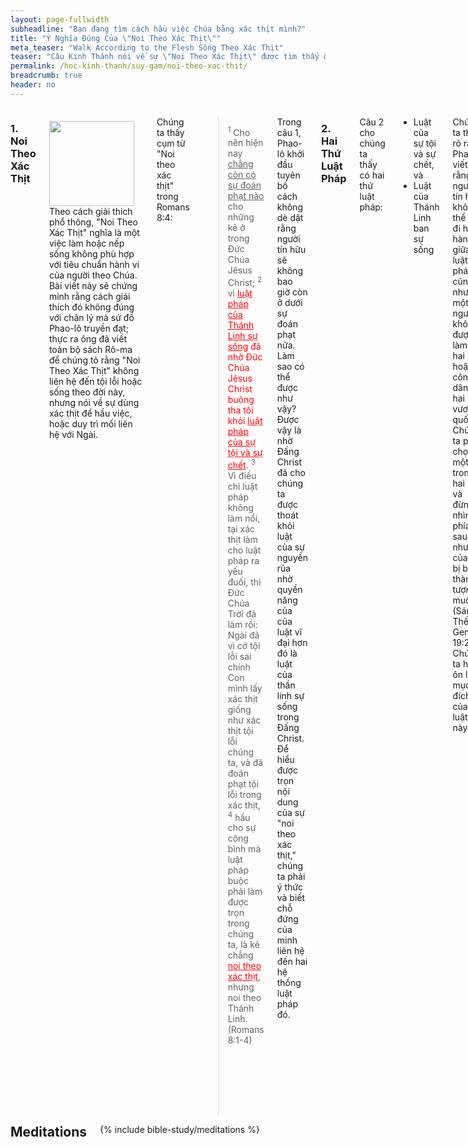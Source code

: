 ```yaml
---
layout: page-fullwidth
subheadline: "Bạn đang tìm cách hầu việc Chúa bằng xác thịt mình?"
title: "Ý Nghĩa Đúng Của \"Noi Theo Xác Thịt\""
meta_teaser: "Walk According to the Flesh Sống Theo Xác Thịt"
teaser: "Câu Kinh Thánh nói về sự \"Noi Theo Xác Thịt\" được tìm thấy ở hầu như ngay giữa sách Rô-ma. Đây chắc không phải chỉ là một sự ngẫu nhiên mà câu Kinh thánh này được thấy ở đây. Hầu như tất cả các sách giải kinh đều không thấy ý nghĩa đúng của nó."
permalink: /hoc-kinh-thanh/suy-gam/noi-theo-xac-thit/
breadcrumb: true
header: no
---
```

<!--more-->
<div class="row">
<div class="medium-8 columns" markdown="1">

### 1. Noi Theo Xác Thịt

<div>
<p>
<img alt src="{{ site.baseurl }}/images/walking.jpg" style="border: 0px none; margin: 7px 15px 0px 0px; max-width: 100%; height: 136px; padding: 0px; float: left;">
Theo cách giải thich phổ thông, "Noi Theo Xác Thịt" nghĩa là một việc làm hoặc nếp sống không phù hợp với tiêu chuẩn hành vi của người theo Chúa. Bài viết này sẽ chứng minh rằng cách giải thích đó không đúng với chân lý mà sứ đồ Phao-lô truyền đạt; thực ra ông đã viết toàn bộ sách Rô-ma để chúng tỏ rằng "Noi Theo Xác Thịt" không liên hệ đến tội lỗi hoặc sống theo đời này, nhưng nói về sự dùng xác thịt để hầu việc, hoặc duy trì mối liên hệ với Ngài.
</p>
</div>

Chúng ta thấy cụm từ "Noi theo xác thịt" trong Romans 8:4:

>  <sup>1</sup> Cho nên hiện nay <u>chẳng còn có sự đoán phạt nào</u> cho những kẻ ở trong Ðức Chúa Jêsus Christ; <sup>2</sup> vì <span style="color: #ff0000;"><u>luật pháp của Thánh Linh sự sống</u> đã nhờ Ðức Chúa Jêsus Christ buông tha tôi khỏi <u>luật pháp của sự tội và sự chết</u></span>. <sup>3</sup> Vì điều chi luật pháp không làm nổi, tại xác thịt làm cho luật pháp ra yếu đuối, thì Ðức Chúa Trời đã làm rồi: Ngài đã vì cớ tội lỗi sai chính Con mình lấy xác thịt giống như xác thịt tội lỗi chúng ta, và đã đoán phạt tội lỗi trong xác thịt, <sup>4</sup> hầu cho sự công bình mà luật pháp buộc phải làm được trọn trong chúng ta, là kẻ chẳng <span style="color: #ff0000;"><u>noi theo xác thịt</u></span>, nhưng noi theo Thánh Linh. (Romans 8:1-4)

Trong câu 1, Phao-lô khởi đầu tuyên bố cách không dè dặt rằng người tín hữu sẽ không bao giờ còn ở dưới sự đoán phạt nữa. Làm sao có thể được như vậy? Được vậy là nhờ Đấng Christ đã cho chúng ta được thoát khỏi luật của sự nguyền rủa nhờ quyền năng của của luật vĩ đại hơn đó là luật của thần linh sự sống trong Đấng Christ. Để hiểu được trọn nội dung của sự "noi theo xác thịt," chúng ta phải ý thức và biết chỗ đứng của minh liên hệ đến hai hệ thống luật pháp đó.

### 2. Hai Thứ Luật Pháp

Câu 2 cho chúng ta thấy có hai thứ luật pháp:

- Luật của sự tội và sự chết, và
- Luật của Thánh Linh ban sự sống

Chúng ta thấy rõ ràng Phao-lô viết rằng người tín hữu không thể nào đi hai hàng giữa hai luật pháp, cũng như một người không được làm tôi hai chủ, hoặc công dân của hai vương quốc. Chúng ta phải chọn một trong hai luật, và đừng nhìn về phía sau kẻo như vợ của Lót bị biến thành tượng muối (Sáng Thế Ký, Genesis 19:26). Chúng ta hãy ôn lại mục đích của hai luật này.

#### a. The Law of Sin and Death

Trước kia khi còn bước đi trong bóng tối, chúng ta là những tội nhân bị nguyền rủa dưới luật của sự tội và sự chết&mdash;các điều răn và điều lệ. <u>luật này cai quản xác thịt của chúng ta</u>; trừng phạt khi chúng ta phạm tội. Luật của sự tội và sự chết có hiệu lực dưới Giao Ước Cũ, Cựu Ước, giữa Đức Chúa Trời và loài người.

##### i. Hệ Thống Dâng Của Tế Lễ Thời Cựu Ước

Vì loài người không thể ngừng phạm tội, Đức Chúa Trời ban cho một <u>giải pháp tạm</u> qua hệ thống dâng của tế lễ và các phương pháp tẩy rửa khác để thỏa các sự đòi hỏi của luật pháp: "Linh hồn nào phạm tội, nó phải chết" (Ezekiel 18:20). Của lễ chết thay cách tạm thời cho người có tội.

Nhưng những của lễ này có đủ để đem đến sự công bình cho loài người trước mặt Đức Chúa Trời? Không, bởi vì chúng chỉ là hình bóng của Của Lễ thực khi Đấng Christ đến. Chúng chỉ tẩy rửa tạm thời xác thịt hư nát và cứ phải lập đi lập lại, còn huyết của Đấng Christ thì đạt được sự tẩy rửa đời đời cho lương tâm được sạch khỏi mặc cảm tội lỗi.

>  <sup>13</sup> Vì nếu huyết của dê đực cùng tro bò cái tơ mà người ta rưới trên kẻ ô uế còn làm sạch được phần xác thịt họ và nên thánh thay, <sup>14</sup> huống chi huyết của Ðấng Christ, là Ðấng nhờ Ðức Thánh Linh đời đời, dâng chính mình không tì tích cho Ðức Chúa Trời, thì sẽ làm sạch lương tâm anh em khỏi công việc chết, đặng hầu việc Ðức Chúa Trời hằng sống, là dường nào! (Hebrews 9:13-14)

Trái với sự tin tưởng của nhiều người, luật pháp không đem người ta lại gân Chúa hơn, vì mục đích chính của nó là cho loài người thấy họ sa ngã đến mức độ nào, lý do tại sao họ bị xa cách Đức Chúa Trời:

> Vì <u>chẳng có một người nào</u> bởi việc làm theo luật pháp mà sẽ được xưng công bình trước mặt Ngài, vì luật pháp cho người ta biết tội lỗi. (Romans 3:20)

##### b. Hệ Thống Dâng Của Lễ Ngày Nay

Mặc dầu đúng ra Thập Tự Giá của Đấng Christ phải vượt trổi hơn hệ thống dâng của tế lễ của thời Cựu Ước, người tín hữu của Tân Ước, vì thiếu sự hiểu biết, vẫn tiếp tục tuân theo hệ thống yếu kém này trong nhiều hình thái khác nhau.

Tín hữu Ga-la-ti với sự cuồng tín về phép cắt bì đến nỗi sứ đồ Phao-lô đã phải cảnh cáo họ với ngôn từ  nặng nề nhất. Hệ thống này dù đã được Đức Chúa Trời ban cho, nhưng đã bị chính Ngài phế bỏ qua sự đến của Đấng Christ.

<p class="blockquote"><sup>2</sup>Tôi là Phao-lô nói với anh em rằng, nếu anh em chịu làm phép cắt bì, thì Ðấng Christ không bổ ích chi cho anh em hết.  <sup>3</sup>Tôi lại rao cho mọi người chịu cắt bì rằng, họ buộc phải vâng giữ trọn cả luật pháp.  <sup>4</sup>Anh em thảy đều muốn cậy luật pháp cho được xưng công bình, thì đã <u>lìa khỏi Ðấng Christ, mất ân điển rồi</u>.<cite>(Galatians 5:2-4)</cite></p>

The Colossians with myriad rules and regulations that they used to make themselves more spiritual. They commit the same fatal errors as many well meaning Christians do today. They should heed Paul's warning that any attempt to use any means, other than the simple faith in the Cross of Christ, to draw near to God deserves "anathema." To the Colossians Paul also wrote:

<p class="blockquote"><sup>20</sup>If you have died with Christ to the elemental spirits of the world, why do you submit to them as though you lived in the world? <sup>21</sup>“Do not handle! Do not taste! Do not touch!” <sup>22</sup>These are all destined to perish with use, founded as they are on human commands and teachings. <sup>23</sup>Even though they have the <u>appearance of wisdom</u> with their <u>self-imposed worship and false humility</u> achieved by an unsparing treatment of the body – <u>a wisdom with no true value</u> – they in reality result in fleshly indulgence. <cite>(Colossians 2:20-23)</cite></p>

What about us, Christians of the 21<sup>st</sup> century? <b>Confessions?</b>&mdash;lip service at best because no one can ever confess all their sins&mdash;because according to James 2:10, missing one sin is the same thing as missing all. A show of <b>remorse?</b> <b>Money</b> in the offering plate? Physical <b>punishments?</b> <b>Fasting?</b> <b>Deprivation</b> of senses? <b>Sacrifices of praise?</b>&mdash;King David may have said it but he is not God; because only Jesus can be the worthy sacrifice in the sight of God. These are all pseudo sacrifices nonetheless; and they compete with the Cross of Christ.

While the provisions in the Old Covenant were provided by God as a temporary solution for sins, the self-prescribed methods New Covenant Christians invented are but products of the flesh, invented by men. Remember "strange fire" offered to God in the Old Testament which provoked such God's wrath? Anything that attempts to circumvent God's provision is met with divine wrath (Leviticus 10:1). The story of Uzzah in 2 Samuel 6:6 and Ananias and Sapphira in Acts 5:1-11. Uzzah thought God needed a hand, while Ananias and Sapphira wanted to earn God's favor (or perhaps man?) instead of faith in Christ. Had they not given any of their proceed, they would not have sinned against God, but their sin was much more grievious because they did not give from faith (Romans 14:23).

Man-made sacrifice is an abomination in the sight of God because He demands nothing less than the Perfect Sacrifice.

And what about the system under the Old Covenant that God had ordained? Even God had planned that it had to become obsolete as we read in Hebrews 8:13:

> By calling this covenant "new," he has made the first one obsolete; and what is obsolete and outdated will soon disappear. <cite>Hebrews 8:13</cite>

This leads us to a new law, one that can give life.

#### b. The Law of the Spirit of Life

Despite the fact that the apostle Paul wrote extensive to hopefully open the eyes of the church to this new law, all they see is still the law of the Old Covenant which Paul calls the <u>law of sin and death</u>. The new law that came with the New Covenant forces people to make a matter-of-life-or-death choice: either you live under the new law or the old one, not both. In Romans 7, Paul gave an analogy of a woman who must die to the old husband before she can remarry. Christ died to give us this death so we may be released from the law of sin and death in order to be joined to Him. To try to have a relationship with both is to commit spiritual adultery.

The old law requires absolute obedience to a set of rules and statutes with temporary relief in the event of inevitable failures. What does the new law require? It also requires absolute obedience but no longer of rules and regulations, but of faith or trust in the finished work of Christ. What does this entail? This faith in Christ can be expressed this way:

<p class="blockquote">There is no good work I do that can make me right with God, and neither there is any bad deed that I do that can take away this right standing with Him. I must trust that Jesus had paid it all&mdash;past, present, and future.</p>

Does any Christian dare to embrace this belief? Or are you afraid that there is something so powerful that can take away the total forgiveness of sin by the Cross of Christ? Something that can make Christ's death an unfinished business?

This new law requires only one thing: your faith. Because faith is the only thing God accepts&mdash;<em>"The just shall live by faith"</em> <cite>(Romans 1:17, Galatians 3:11, Hebrews 10:38)</cite>. And faith is the only "works" that God accepts. And the only works that believers can do.

> <sup>28</sup>Therefore they said to Him, "What shall we do, so that we may work the works of God?" <sup>29</sup>Jesus answered and said to them, "<u>This is the <strong>work</strong> of God, that you <strong>believe</strong> in Him whom He has sent</u>." <cite>(John 6:28-29)</cite>

Therefore the work of the New Covenant Christian is not works that come from flesh, but it is the work of believing. If God assigns him a task, like leading the people out of Egypt, or go preach to the people of Nineveh, the task is not work, but a job that God has called him to do. It does not get him into heaven, and neither can he refuse it because who can resist the God who send? God sent Moses and Jonah and off they went. God will not accept any works other than the work of believing, because the only work that counts is the cross of Christ, everything else from sinful man is but filthy rags (Isaiah 64:6).

### 3. Walk According to the Spirit

So we have seen a study in contrast between the two kinds of law:

- An Old Covenant based law, which Paul calls the law of sin and death, that governs our flesh, that deals with things we do or do not do, and punish us upon failures.
- A New Covenant based law  that requires only one thing: faith. No more. No less. Any addition to it is forbidden. In other words, trusting in no one else but Christ.

It should have become rather clear that no part of the flesh is involved in walking according to the Spirit. The question then is how can one express the command to walk according to the Spirit? No, you cannot express it in any way except to keep believing. Paul exhorts us to keep fixing our eyes on Christ, the beginning and the completion of your faith (Hebrews 12:2). The Hebrews in the desert must fix their eyes on the bronze snake (Numbers 21:9; John 3:14). Peter to fix his eyes on Jesus when he walked on the raging waves (Matthew 14:29-30).

That is how we walk according to the Spirit.

### 4. Conclusion

Let's consider this passage where Nicodemus came to see Jesus one evening:

> <sup>1</sup>Now there was a man of the Pharisees, named Nicodemus, a ruler of the Jews; <sup>2</sup>this man came to Jesus by night and said to Him, "Rabbi, we know that You have come from God as a teacher; for no one can do these signs that You do unless God is with him." <sup>3</sup>Jesus answered and said to him, "Truly, truly, I say to you, unless one is <u>born again</u> he cannot see the kingdom of God." (John 3:1-3)

Without waiting for Nicodemus to come up with a real question, Jesus gave an answer which must have taken him by surprise. Nicodemus must have come to Jesus that evening with the same question asked by his contemporaries in John 6:28, “What must we <u>DO</u> to accomplish the deeds God requires?” To these Jesus' answer was simply: <u>FAITH</u>, <u>to believe</u> in the One God has sent. It's faith, not works. It's believing, not doing.

Nicodemus approaches relationship with God the same way Christians do today. We always immediately think of what we should "do" from the standpoint of the flesh. What Jesus said amounts to "Don't even try. There is nothing you do that can help get you in the kingdom of God. You don't need physical prowess, but spiritual rebirth." Then Jesus gave the reason why: "What is born of the flesh is flesh, and what is born of the Spirit is spirit <cite>(John 3:6)</cite>". Therefore you should no longer evaluate your standing before God based on the products of your flesh, be they good or bad deeds.

I've often heard conflicting exhortation to prove my faith with some works, and then an exact opposing exhortation to not rely on my own strength. What? What am I supposed to do? Dammed if I do, damned if I don't. All these conflicting teachings lead to a very frustrating Christian experience. Imagine this frustrated Christian, loaded with guilt, trying to share their faith with others. It's easy for the person being evangelized to spot inconsistencies in testimonies they heard. They needed rest for their weary soul, they sensed laborious struggle to get right with God. They needed relief for their sin sicked souls, they sensed much guilt in the countenance of the disciples. They needed to be loved, they couldn't sense if from the one who's supposed to know personally the love of God.

This is because the Christian in question is walking according to the flesh. They try to use their works to prove their worthiness. They still live under the law that Christ should have already set them free from. They still worry about many what-if's. Their relationship with God is hung by a thin thread. One more sin and God will let them go. In theory they have received Christ as their Savior, in reality they have no assurance of their salvation. The flesh is still the determining factor in their salvation.

On the contrary, walking according to the Spirit is simply this: rest in the fact that Christ had paid it all on the Cross. This rest is the work that is pleasing to God, and is the only work accepted by God.

> Thus we must make every effort to enter that <u>rest</u>, so that no one may fall by following the same pattern of <u>disobedience</u>. <cite>Hebrews 4:11</cite>

... where the true obedience is to trust in nothing else but the cross of Christ, and this rest we can enter because Christ's work is finished. This rest is the true Sabbath when the believer can quit all struggle in trying to get right with God and simply lay down at the foot of the old rugged cross.

Can you see now "Walk According to the Flesh" is not about sins and transgressions, but about using the flesh in an exercise in futility to get right with God? That this flesh based attempt is a rebellion, the "pattern of disobedience" that the author of Hebrews wrote about?

{% include bible-study/bible-study-footer %}
</div><!-- /.medium-8.columns -->
<div class="bible-index medium-4 columns">
<h2 style="margin: 0px">Meditations</h2>
        {% include bible-study/meditations %}
</div><!-- /.medium-4.columns -->
</div><!-- /.row -->

